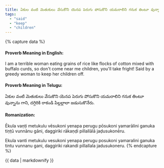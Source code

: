 ```yaml
---
title: ఏకుల వంటి మెతుకులు వేసుకొని యెనప పెరుగు పోసుకొని యమరాలిని గనుక తింటూ వున్నాను గాని, దగ్గిరికి రాకండి పిల్లల్లాలా జడుసుకొనేరు.
tags:
  - "said"
  - "keep"
  - "children"
---
```


{% capture data %}
#### Proverb Meaning in English:
I am a terrible woman eating grains of rice like flocks of cotton mixed with buffalo curds, so don't come near me children, you'll take fright!
Said by a greedy woman to keep her children off.

#### Proverb Meaning in Telugu:
ఏకుల వంటి మెతుకులు వేసుకొని యెనప పెరుగు పోసుకొని యమరాలిని గనుక తింటూ వున్నాను గాని, దగ్గిరికి రాకండి పిల్లల్లాలా జడుసుకొనేరు.

#### Romanization:
Ēkula vaṇṭi metukulu vēsukoni yenapa perugu pōsukoni yamarālini ganuka tiṇṭū vunnānu gāni, daggiriki rākaṇḍi pillallālā jaḍusukonēru.

Ekula vanti metukulu vesukoni yenapa perugu posukoni yamaralini ganuka tintu vunnanu gani, daggiriki rakandi pillallala jadusukoneru.
{% endcapture %}

{{ data | markdownify }}

